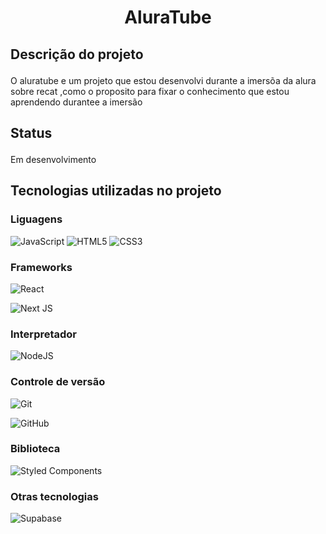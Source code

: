 <h1 align="center">AluraTube</h1>

## <p>Descrição do projeto</p>
<p>O aluratube e um projeto que estou desenvolvi durante a imersõa da alura sobre recat ,como o proposito para fixar o conhecimento que estou aprendendo durantee a imersão</p>

## <p>Status</p>
<p>Em desenvolvimento</p>

## <p>Tecnologias utilizadas no projeto</p>

 ### Liguagens
 <div>
  
![JavaScript](https://img.shields.io/badge/javascript-%23323330.svg?style=for-the-badge&logo=javascript&logoColor=%23F7DF1E) ![HTML5](https://img.shields.io/badge/html5-%23E34F26.svg?style=for-the-badge&logo=html5&logoColor=white) ![CSS3](https://img.shields.io/badge/css3-%231572B6.svg?style=for-the-badge&logo=css3&logoColor=white)

 </div>
 
 ### <p>Frameworks</p>
 
 ![React](https://img.shields.io/badge/react-%2320232a.svg?style=for-the-badge&logo=react&logoColor=%2361DAFB)
 
 ![Next JS](https://img.shields.io/badge/Next-black?style=for-the-badge&logo=next.js&logoColor=white)
 
 ### <p>Interpretador</p>
 
 ![NodeJS](https://img.shields.io/badge/node.js-6DA55F?style=for-the-badge&logo=node.js&logoColor=white)
 
 ### <p>Controle de versão</p>
 
 ![Git](https://img.shields.io/badge/git-%23F05033.svg?style=for-the-badge&logo=git&logoColor=white)
 
 ![GitHub](https://img.shields.io/badge/github-%23121011.svg?style=for-the-badge&logo=github&logoColor=white)
 
  
 ### <p>Biblioteca</p>
 
 ![Styled Components](https://img.shields.io/badge/styled--components-DB7093?style=for-the-badge&logo=styled-components&logoColor=white)
  
 ### <p>Otras tecnologias</p>
 
 ![Supabase](https://img.shields.io/badge/Supabase-3ECF8E?style=for-the-badge&logo=supabase&logoColor=white)
